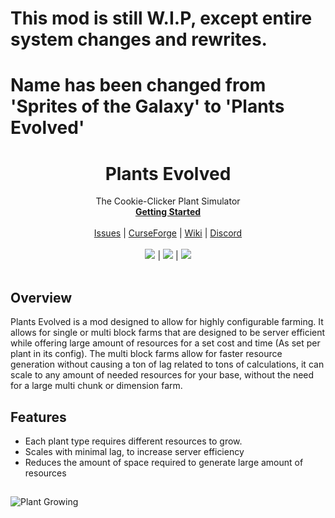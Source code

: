 # This mod is still W.I.P, except entire system changes and rewrites.
# Name has been changed from 'Sprites of the Galaxy' to 'Plants Evolved'

<p align="center">
  <a href="https://www.curseforge.com/minecraft/mc-mods/plants-evolved">

[//]: # (    <img src="https://i.imgur.com/eC4cIlr.png" alt="Plants-Evolved logo" width="200" height="200">)
  </a>
</p>

<h1 align="center">Plants Evolved</h1>

<p align="center">
  The Cookie-Clicker Plant Simulator
  <br>
  <a href="https://wiki.wurmatron.io/plants-evolved"><strong>Getting Started</strong></a>
  <br>
  <br>
  <a href="https://github.com/Wurmatron/Plants-Evolved/issues">Issues</a>
  |
  <a href="https://www.curseforge.com/minecraft/mc-mods/mining-goggles">CurseForge</a>
  |
  <a href="https://wiki.wurmatron.io/plants-evolved">Wiki</a>
  |
  <a href="https://discord.gg/n6RFDUc">Discord</a>
  <br>
  <br>
  <a href="https://github.com/Wurmatron/Plants-Evolved/issues"><img src="https://img.shields.io/github/issues/Wurmatron/Mining-Goggles"></a>
  |
  <a href="https://www.curseforge.com/minecraft/mc-mods/plants-evolved"><img src="https://cf.way2muchnoise.eu/285075.svg"></a>
  |
  <a href="https://discord.gg/jMHgCAY"><img src="https://img.shields.io/discord/682329834667376730"> </a>
  <br>
  <br>
</p>

## Overview

Plants Evolved is a mod designed to allow for highly configurable farming. It allows for single or multi block farms that are designed to be server efficient while offering large amount of resources for a set cost and time (As set per plant in its config). The multi block farms allow for faster resource generation without causing a ton of lag related to tons of calculations, it can scale to any amount of needed resources for your base, without the need for a large multi chunk or dimension farm.


## Features

- Each plant type requires different resources to grow.
- Scales with minimal lag, to increase server efficiency
- Reduces the amount of space required to generate large amount of resources

## 

![Plant Growing](https://i.imgur.com/eC4cIlr.png)

